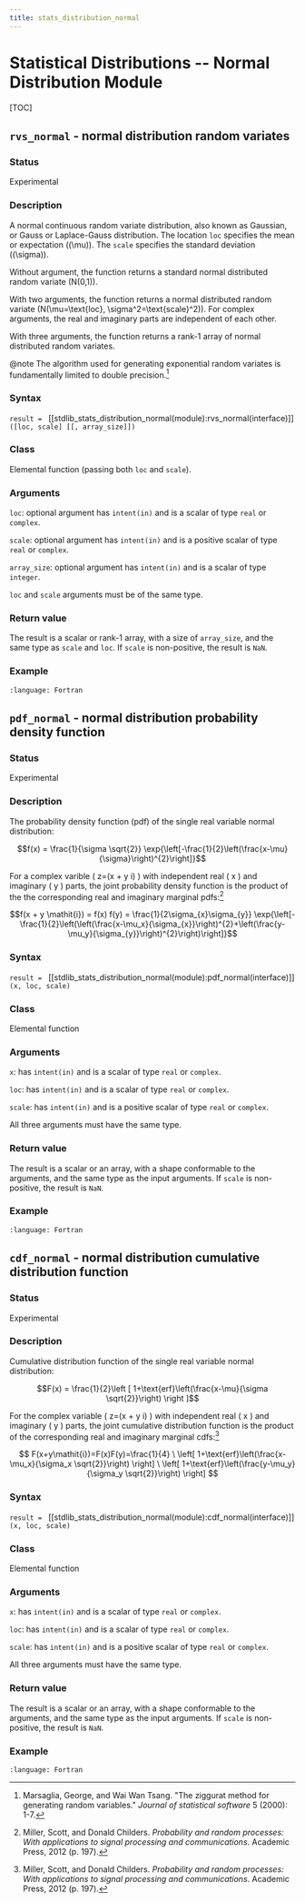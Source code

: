 ```yaml
---
title: stats_distribution_normal
---
```


# Statistical Distributions -- Normal Distribution Module

[TOC]

## `rvs_normal` - normal distribution random variates

### Status

Experimental

### Description

A normal continuous random variate distribution, also known as Gaussian, or Gauss or Laplace-Gauss distribution.
The location `loc` specifies the mean or expectation (\(\mu\)). The `scale` specifies the standard deviation (\(\sigma\)).

Without argument, the function returns a standard normal distributed random variate \(N(0,1)\).

With two arguments, the function returns a normal distributed random variate \(N(\mu=\text{loc}, \sigma^2=\text{scale}^2)\). For complex arguments, the real and imaginary parts are independent of each other.

With three arguments, the function returns a rank-1 array of normal distributed random variates.

@note
The algorithm used for generating exponential random variates is fundamentally limited to double precision.[^1]

### Syntax

`result = ` [[stdlib_stats_distribution_normal(module):rvs_normal(interface)]] `([loc, scale] [[, array_size]])`

### Class

Elemental function (passing both `loc` and `scale`).

### Arguments

`loc`: optional argument has `intent(in)` and is a scalar of type `real` or `complex`.

`scale`: optional argument has `intent(in)` and is a positive scalar of type `real` or `complex`.

`array_size`: optional argument has `intent(in)` and is a scalar of type `integer`.

`loc` and `scale` arguments must be of the same type.

### Return value

The result is a scalar or rank-1 array, with a size of `array_size`, and the same type as `scale` and `loc`. If `scale` is non-positive, the result is `NaN`.

### Example

```{literalinclude} ../../example/stats_distribution_normal/example_normal_rvs.f90
:language: Fortran
```

## `pdf_normal` - normal distribution probability density function

### Status

Experimental

### Description

The probability density function (pdf) of the single real variable normal distribution:

$$f(x) = \frac{1}{\sigma \sqrt{2}} \exp{\left[-\frac{1}{2}\left(\frac{x-\mu}{\sigma}\right)^{2}\right]}$$

For a complex varible \( z=(x + y i) \) with independent real \( x \) and imaginary \( y \) parts, the joint probability density function is the product of the the corresponding real and imaginary marginal pdfs:[^2]

$$f(x + y \mathit{i}) = f(x) f(y) = \frac{1}{2\sigma_{x}\sigma_{y}} \exp{\left[-\frac{1}{2}\left(\left(\frac{x-\mu_x}{\sigma_{x}}\right)^{2}+\left(\frac{y-\mu_y}{\sigma_{y}}\right)^{2}\right)\right]}$$

### Syntax

`result = ` [[stdlib_stats_distribution_normal(module):pdf_normal(interface)]] `(x, loc, scale)`

### Class

Elemental function

### Arguments

`x`: has `intent(in)` and is a scalar of type `real` or `complex`.

`loc`: has `intent(in)` and is a scalar of type `real` or `complex`.

`scale`: has `intent(in)` and is a positive scalar of type `real` or `complex`.

All three arguments must have the same type.

### Return value

The result is a scalar or an array, with a shape conformable to the arguments, and the same type as the input arguments. If `scale` is non-positive, the result is `NaN`.

### Example

```{literalinclude} ../../example/stats_distribution_normal/example_normal_pdf.f90
:language: Fortran
```

## `cdf_normal` - normal distribution cumulative distribution function

### Status

Experimental

### Description

Cumulative distribution function of the single real variable normal distribution:

$$F(x) = \frac{1}{2}\left [ 1+\text{erf}\left(\frac{x-\mu}{\sigma \sqrt{2}}\right) \right ]$$

For the complex variable \( z=(x + y i) \) with independent real \( x \) and imaginary \( y \) parts, the joint cumulative distribution function is the product of the corresponding real and imaginary marginal cdfs:[^2]

$$ F(x+y\mathit{i})=F(x)F(y)=\frac{1}{4} \
\left[ 1+\text{erf}\left(\frac{x-\mu_x}{\sigma_x \sqrt{2}}\right) \right] \
\left[ 1+\text{erf}\left(\frac{y-\mu_y}{\sigma_y \sqrt{2}}\right) \right] $$

### Syntax

`result = ` [[stdlib_stats_distribution_normal(module):cdf_normal(interface)]] `(x, loc, scale)`

### Class

Elemental function

### Arguments

`x`: has `intent(in)` and is a scalar of type `real` or `complex`.

`loc`: has `intent(in)` and is a scalar of type `real` or `complex`.

`scale`: has `intent(in)` and is a positive scalar of type `real` or `complex`.

All three arguments must have the same type.

### Return value

The result is a scalar or an array, with a shape conformable to the arguments, and the same type as the input arguments. If `scale` is non-positive, the result is `NaN`.

### Example

```{literalinclude} ../../example/stats_distribution_normal/example_normal_cdf.f90
:language: Fortran
```

[^1]: Marsaglia, George, and Wai Wan Tsang. "The ziggurat method for generating random variables." _Journal of statistical software_ 5 (2000): 1-7.

[^2]: Miller, Scott, and Donald Childers. _Probability and random processes: With applications to signal processing and communications_. Academic Press, 2012 (p. 197).
